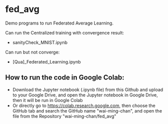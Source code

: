# fed_avg
Demo programs to run Federated Average Learning.

Can run the Centralized training with convergence result:
  * sanityCheck_MNIST.ipynb

Can run but not converge:
  * [Qua]_Federated_Learning.ipynb
  

## How to run the code in Google Colab:
 * Download the Jupyter notebook (.ipynb file) from this Github and upload to your Google Drive, and open the Jupyter notebook in Google Drive, then it will be run in Google Colab 
 * Or directly go to https://colab.research.google.com, then choose the GitHub tab and search the GitHub name "wai-ming-chan", and open the file from the Repository "wai-ming-chan/fed_avg"
